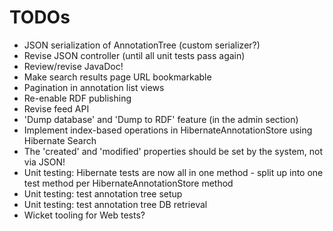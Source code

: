 # TODOs

* JSON serialization of AnnotationTree (custom serializer?)
* Revise JSON controller (until all unit tests pass again)
* Review/revise JavaDoc!
* Make search results page URL bookmarkable
* Pagination in annotation list views
* Re-enable RDF publishing
* Revise feed API
* 'Dump database' and 'Dump to RDF' feature (in the admin section)
* Implement index-based operations in HibernateAnnotationStore using Hibernate Search
* The 'created' and 'modified' properties should be set by the system, not via JSON!
* Unit testing: Hibernate tests are now all in one method - split up into one test method per
  HibernateAnnotationStore method
* Unit testing: test annotation tree setup
* Unit testing: test annotation tree DB retrieval
* Wicket tooling for Web tests?
